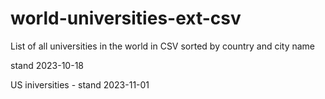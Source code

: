 # world-universities-ext-csv
List of all universities in the world in CSV sorted by country and city name

stand 2023-10-18

US iniversities - stand 2023-11-01
